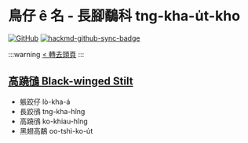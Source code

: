 # 鳥仔 ê 名 - 長腳鷸科 tng-kha-u̍t-kho

[![GitHub](https://img.shields.io/badge/GitHub-black?logo=github)](https://github.com/siansiansu/tsiau-a-e-mia)
[![hackmd-github-sync-badge](https://hackmd.io/b4YWYDiFSfeRZPZdYUssFQ/badge)](https://hackmd.io/b4YWYDiFSfeRZPZdYUssFQ)

:::warning
[< 轉去頭頁](https://hackmd.io/@siansiansu/Hy4VzNvha)
:::

## [高蹺鴴 Black-winged Stilt](https://www.instagram.com/siansiansu/)

- 躼跤仔 lò-kha-á
- 長跤鴴 tng-kha-hîng
- 高蹺鴴 ko-khiau-hîng
- 黑翅高鷸 oo-tshì-ko-u̍t
